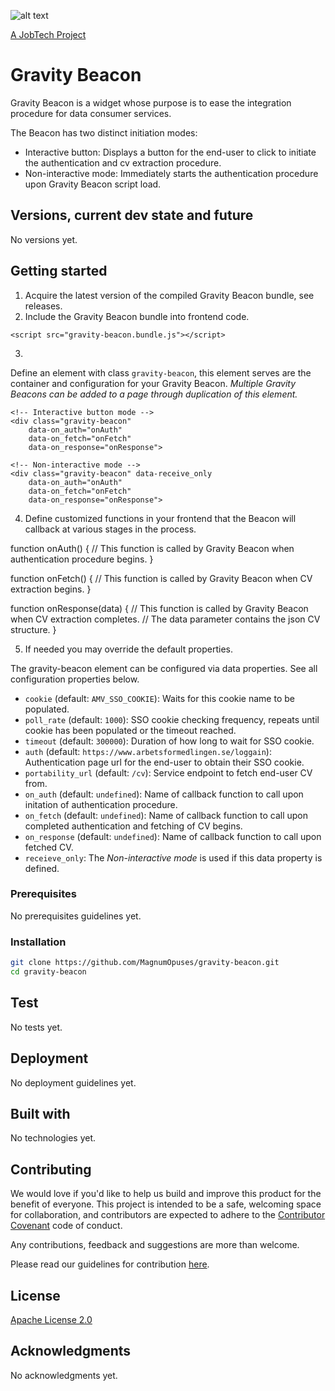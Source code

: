 ![alt text][logo]

[logo]: https://github.com/MagnumOpuses/project-meta/blob/master/img/jobtechdev_black.png "JobTech dev logo"
[A JobTech Project](https://www.jobtechdev.se)

# Gravity Beacon

Gravity Beacon is a widget whose purpose is to ease the integration procedure for data consumer services.

The Beacon has two distinct initiation modes:
* Interactive button: Displays a button for the end-user to click to initiate the authentication and cv extraction procedure.
* Non-interactive mode: Immediately starts the authentication procedure upon Gravity Beacon script load.

## Versions, current dev state and future

No versions yet.

## Getting started

1. Acquire the latest version of the compiled Gravity Beacon bundle, see releases.
2. Include the Gravity Beacon bundle into frontend code.
```
<script src="gravity-beacon.bundle.js"></script>
```
3. 
Define an element with class `gravity-beacon`, this element serves are the container and configuration for your Gravity Beacon.
_Multiple Gravity Beacons can be added to a page through duplication of this element._
```
<!-- Interactive button mode -->
<div class="gravity-beacon"
    data-on_auth="onAuth"
    data-on_fetch="onFetch"
    data-on_response="onResponse">

<!-- Non-interactive mode -->
<div class="gravity-beacon" data-receive_only
    data-on_auth="onAuth"
    data-on_fetch="onFetch"
    data-on_response="onResponse">
```
4. Define customized functions in your frontend that the Beacon will callback at various stages in the process.

function onAuth() {
    // This function is called by Gravity Beacon when authentication procedure begins.
}

function onFetch() {
    // This function is called by Gravity Beacon when CV extraction begins.
}

function onResponse(data) {
    // This function is called by Gravity Beacon when CV extraction completes.
    // The data parameter contains the json CV structure.
}

5. If needed you may override the default properties.

The gravity-beacon element can be configured via data properties.
See all configuration properties below.

- `cookie` (default: `AMV_SSO_COOKIE`): Waits for this cookie name to be populated.
- `poll_rate` (default: `1000`): SSO cookie checking frequency, repeats until cookie has been populated or the timeout reached.
- `timeout` (default: `300000`): Duration of how long to wait for SSO cookie.
- `auth` (default: `https://www.arbetsformedlingen.se/loggain`): Authentication page url for the end-user to obtain their SSO cookie.
- `portability_url` (default: `/cv`): Service endpoint to fetch end-user CV from.
- `on_auth` (default: `undefined`): Name of callback function to call upon initation of authentication procedure.
- `on_fetch` (default: `undefined`): Name of callback function to call upon completed authentication and fetching of CV begins.
- `on_response` (default: `undefined`): Name of callback function to call upon fetched CV.
- `receieve_only`: The _Non-interactive mode_ is used if this data property is defined.

### Prerequisites

No prerequisites guidelines yet.

### Installation

```bash
git clone https://github.com/MagnumOpuses/gravity-beacon.git
cd gravity-beacon
```

## Test

No tests yet.

## Deployment

No deployment guidelines yet.

## Built with

No technologies yet.

## Contributing

We would love if you'd like to help us build and improve this product for the benefit of everyone. This project is intended to be a safe, welcoming space for collaboration, and contributors are expected to adhere to the [Contributor Covenant](http://contributor-covenant.org/) code of conduct.

Any contributions, feedback and suggestions are more than welcome.

Please read our guidelines for contribution [here](CONTRIBUTING_TEMPLATE.md).

## License

[Apache License 2.0](LICENSE.md)

## Acknowledgments

No acknowledgments yet.
